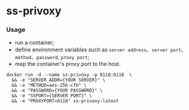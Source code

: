 # ss-privoxy
### Usage
* run a container;  
* define environment variables such as `server address`、`server port`、`method`、`password`, `proxy port`;  
* map the container's proxy port to the host. 

```
docker run -d --name ss-privoxy -p 8118:8118  \
  && -e "SERVER_ADDR={YOUR SERVER}" \
  && -e "METHOD=aes-256-cfb" \
  && -e "PASSWORD={YOUR PASSWORD}" \
  && -e "SSPORT={SERVER PORT}" \
  && -e "PROXYPORT=8118" ss-privoxy:latest
```